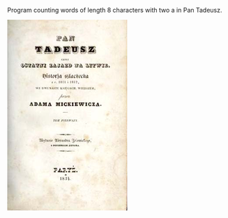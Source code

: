 Program counting words of length 8 characters with two a in Pan Tadeusz.

![](https://github.com/ArcherWike/Word-count-in-text/blob/Images-file/Pan_Tadeusz.png)
